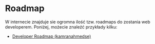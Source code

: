 # Roadmap
W internecie znajduje sie ogromna ilość tzw. roadmaps do zostania web developerem. Poniżej, możecie znaleźć przykłady kilku:

* [Developer Roadmap (kamranahmedse)](https://github.com/kamranahmedse/developer-roadmap)
